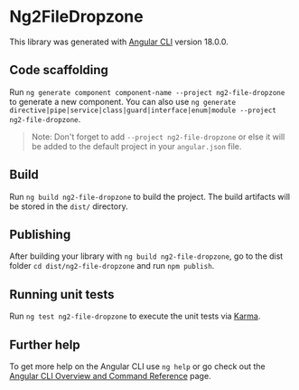 # Ng2FileDropzone

This library was generated with [Angular CLI](https://github.com/angular/angular-cli) version 18.0.0.

## Code scaffolding

Run `ng generate component component-name --project ng2-file-dropzone` to generate a new component. You can also use `ng generate directive|pipe|service|class|guard|interface|enum|module --project ng2-file-dropzone`.
> Note: Don't forget to add `--project ng2-file-dropzone` or else it will be added to the default project in your `angular.json` file. 

## Build

Run `ng build ng2-file-dropzone` to build the project. The build artifacts will be stored in the `dist/` directory.

## Publishing

After building your library with `ng build ng2-file-dropzone`, go to the dist folder `cd dist/ng2-file-dropzone` and run `npm publish`.

## Running unit tests

Run `ng test ng2-file-dropzone` to execute the unit tests via [Karma](https://karma-runner.github.io).

## Further help

To get more help on the Angular CLI use `ng help` or go check out the [Angular CLI Overview and Command Reference](https://angular.dev/tools/cli) page.
